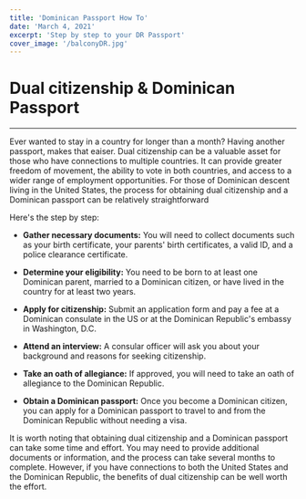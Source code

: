 ```yaml
---
title: 'Dominican Passport How To'
date: 'March 4, 2021'
excerpt: 'Step by step to your DR Passport'
cover_image: '/balconyDR.jpg'
---
```

# Dual citizenship & Dominican Passport

---

Ever wanted to stay in a country for longer than a month? Having another passport, makes that eaiser. Dual citizenship can be a valuable asset for those who have connections to multiple countries. It can provide greater freedom of movement, the ability to vote in both countries, and access to a wider range of employment opportunities. For those of Dominican descent living in the United States, the process for obtaining dual citizenship and a Dominican passport can be relatively straightforward

Here's the step by step:

- **Gather necessary documents:** You will need to collect documents such as your birth certificate, your parents' birth certificates, a valid ID, and a police clearance certificate.

- **Determine your eligibility:** You need to be born to at least one Dominican parent, married to a Dominican citizen, or have lived in the country for at least two years.

- **Apply for citizenship:** Submit an application form and pay a fee at a Dominican consulate in the US or at the Dominican Republic's embassy in Washington, D.C.

- **Attend an interview:** A consular officer will ask you about your background and reasons for seeking citizenship.

- **Take an oath of allegiance:** If approved, you will need to take an oath of allegiance to the Dominican Republic.

- **Obtain a Dominican passport:** Once you become a Dominican citizen, you can apply for a Dominican passport to travel to and from the Dominican Republic without needing a visa.


It is worth noting that obtaining dual citizenship and a Dominican passport can take some time and effort. You may need to provide additional documents or information, and the process can take several months to complete. However, if you have connections to both the United States and the Dominican Republic, the benefits of dual citizenship can be well worth the effort.


